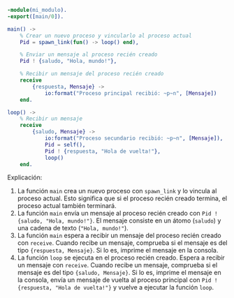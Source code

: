 ```erlang
-module(mi_modulo).
-export([main/0]).

main() ->
    % Crear un nuevo proceso y vincularlo al proceso actual
    Pid = spawn_link(fun() -> loop() end),

    % Enviar un mensaje al proceso recién creado
    Pid ! {saludo, "Hola, mundo!"},

    % Recibir un mensaje del proceso recién creado
    receive
        {respuesta, Mensaje} ->
            io:format("Proceso principal recibió: ~p~n", [Mensaje])
    end.

loop() ->
    % Recibir un mensaje
    receive
        {saludo, Mensaje} ->
            io:format("Proceso secundario recibió: ~p~n", [Mensaje]),
            Pid = self(),
            Pid ! {respuesta, "Hola de vuelta!"},
            loop()
    end.
```

Explicación:

1. La función `main` crea un nuevo proceso con `spawn_link` y lo vincula al proceso actual. Esto significa que si el proceso recién creado termina, el proceso actual también terminará.
2. La función `main` envía un mensaje al proceso recién creado con `Pid ! {saludo, "Hola, mundo!"}`. El mensaje consiste en un átomo (`saludo`) y una cadena de texto (`"Hola, mundo!"`).
3. La función `main` espera a recibir un mensaje del proceso recién creado con `receive`. Cuando recibe un mensaje, comprueba si el mensaje es del tipo `{respuesta, Mensaje}`. Si lo es, imprime el mensaje en la consola.
4. La función `loop` se ejecuta en el proceso recién creado. Espera a recibir un mensaje con `receive`. Cuando recibe un mensaje, comprueba si el mensaje es del tipo `{saludo, Mensaje}`. Si lo es, imprime el mensaje en la consola, envía un mensaje de vuelta al proceso principal con `Pid ! {respuesta, "Hola de vuelta!"}` y vuelve a ejecutar la función `loop`.